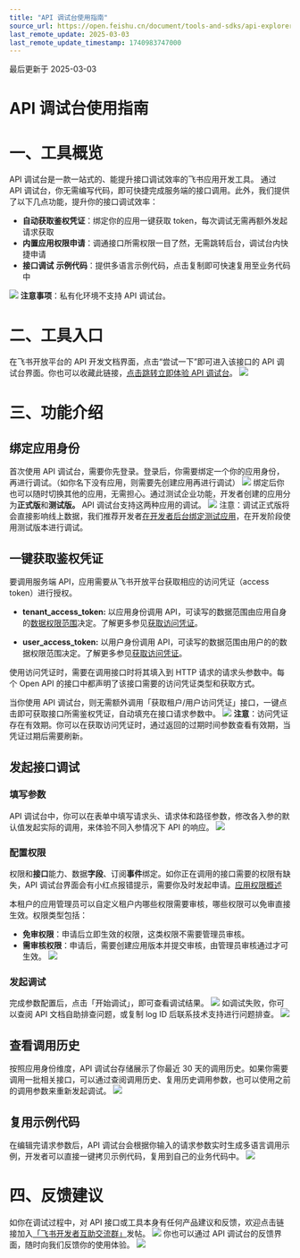 ```yaml
---
title: "API 调试台使用指南"
source_url: https://open.feishu.cn/document/tools-and-sdks/api-explorer-guide
last_remote_update: 2025-03-03
last_remote_update_timestamp: 1740983747000
---
```

最后更新于 2025-03-03

# API 调试台使用指南

# 一、工具概览

API 调试台是一款一站式的、能提升接口调试效率的飞书应用开发工具。
通过 API 调试台，你无需编写代码，即可快捷完成服务端的接口调用。此外，我们提供了以下几点功能，提升你的接口调试效率：
- **自动获取鉴权凭证**：绑定你的应用一键获取 token，每次调试无需再额外发起请求获取
- **内置应用权限申请**：调通接口所需权限一目了然，无需跳转后台，调试台内快捷申请
- **接口调试** **示例代码**：提供多语言示例代码，点击复制即可快速复用至业务代码中

![](https://sf3-cn.feishucdn.com/obj/open-platform-opendoc/96ea605deef8b9d4ac3111b86a3e4b68_wTC28DeYWs.gif?height=510&lazyload=true&width=1100)
**注意事项**：私有化环境不支持 API 调试台。

# 二、工具入口

在飞书开放平台的 API 开发文档界面，点击“尝试一下”即可进入该接口的 API 调试台界面。你也可以收藏此链接，[点击跳转立即体验 API 调试台](https://open.feishu.cn/api-explorer?from=guide)。
![](https://sf3-cn.feishucdn.com/obj/open-platform-opendoc/5f8ca088a703b932b0145e1ef573e997_qCyqw6ihpg.png?height=1066&lazyload=true&width=1766)

# 三、功能介绍

## 绑定应用身份

首次使用 API 调试台，需要你先登录。登录后，你需要绑定一个你的应用身份，再进行调试。（如你名下没有应用，则需要先创建应用再进行调试）
![](https://sf3-cn.feishucdn.com/obj/open-platform-opendoc/701b9ca24aeac454f8354d05fea6e1fd_kqu6Wrk0Ko.png?height=880&lazyload=true&width=1944)
绑定后你也可以随时切换其他的应用，无需担心。通过测试企业功能，开发者创建的应用分为**正式版**和**测试版。** API 调试台支持这两种应用的调试。
![](https://sf3-cn.feishucdn.com/obj/open-platform-opendoc/bb57b6c9bc8f9c04a8e50b1cd84ce348_SKlmV2kcGI.png?height=980&lazyload=true&width=1576)
注意：调试正式版将会直接影响线上数据，我们推荐开发者[在开发者后台绑定测试应用](https://open.feishu.cn/document/home/introduction-to-custom-app-development/testing-enterprise-and-personnel-functions)，在开发阶段使用测试版本进行调试。

## 一键获取鉴权凭证

要调用服务端 API，应用需要从飞书开放平台获取相应的访问凭证（access token）进行授权。

- **tenant_access_token:** 以应用身份调用 API，可读写的数据范围由应用自身的[数据权限范围](https://open.feishu.cn/document/home/introduction-to-scope-and-authorization/configure-app-data-permissions)决定。了解更多参见[获取访问凭证](https://open.feishu.cn/document/ukTMukTMukTM/uMTNz4yM1MjLzUzM)。

- **user_access_token:** 以用户身份调用 API，可读写的数据范围由用户的的数据权限范围决定。了解更多参见[获取访问凭证](https://open.feishu.cn/document/ukTMukTMukTM/uMTNz4yM1MjLzUzM)。

使用访问凭证时，需要在调用接口时将其填入到 HTTP 请求的请求头参数中。每个 Open API 的接口中都声明了该接口需要的访问凭证类型和获取方式。

当你使用 API 调试台，则无需额外调用「获取租户/用户访问凭证」接口，一键点击即可获取接口所需鉴权凭证，自动填充在接口请求参数中。
![](https://sf3-cn.feishucdn.com/obj/open-platform-opendoc/5f32eef967f1fae88fa4f7af9105888c_R79XXbi7UT.png?height=674&lazyload=true&width=1878)
**注意**：访问凭证存在有效期。你可以在获取访问凭证时，通过返回的过期时间参数查看有效期，当凭证过期后需要刷新。

## 发起接口调试

### 填写参数

API 调试台中，你可以在表单中填写请求头、请求体和路径参数，修改各入参的默认值发起实际的调用，来体验不同入参情况下 API 的响应。
![](https://sf3-cn.feishucdn.com/obj/open-platform-opendoc/a5675bcaca532c1785b90b424a0335a8_lf2SKuxxAJ.png?height=914&lazyload=true&width=2846)

### 配置权限

权限和**接口**能力、数据**字段**、订阅**事件**绑定。如你正在调用的接口需要的权限有缺失，API 调试台界面会有小红点报错提示，需要你及时发起申请。[应用权限概述](https://open.feishu.cn/document/ukTMukTMukTM/uQjN3QjL0YzN04CN2cDN)

本租户的应用管理员可以自定义租户内哪些权限需要审核，哪些权限可以免审直接生效。权限类型包括：
- **免审权限**：申请后立即生效的权限，这类权限不需要管理员审核。
- **需审核权限**：申请后，需要创建应用版本并提交审核，由管理员审核通过才可生效。
![](https://sf3-cn.feishucdn.com/obj/open-platform-opendoc/fe10e4de35b63e9970e466c3237c62cc_oJxU7Rnq7Q.png?height=808&lazyload=true&width=2842)

### 发起调试

完成参数配置后，点击「开始调试」，即可查看调试结果。
![](https://sf3-cn.feishucdn.com/obj/open-platform-opendoc/12d12ee29156c13d992c4c1a7638f4ee_hbvrkvs3MB.png?height=1048&lazyload=true&width=2716)
如调试失败，你可以查阅 API 文档自助排查问题，或复制 log ID 后联系技术支持进行问题排查。
![](https://sf3-cn.feishucdn.com/obj/open-platform-opendoc/029430f7682a3e9baccff6b4c0af9b9d_hD1OeDbfTj.png?height=812&lazyload=true&width=2064)

## 查看调用历史

按照应用身份维度，API 调试台存储展示了你最近 30 天的调用历史。如果你需要调用一批相关接口，可以通过查阅调用历史、复用历史调用参数，也可以使用之前的调用参数来重新发起调试。
![](https://sf3-cn.feishucdn.com/obj/open-platform-opendoc/2700857cfb8e79a5c4687c3b46df4728_Ps0361ZCc1.png?height=1868&lazyload=true&width=3360)

## 复用示例代码

在编辑完请求参数后，API 调试台会根据你输入的请求参数实时生成多语言调用示例，开发者可以直接一键拷贝示例代码，复用到自己的业务代码中。
![](https://sf3-cn.feishucdn.com/obj/open-platform-opendoc/c7304c81ca4591e54dd12b3b051abcd9_J4a3nUrwDQ.png?height=792&lazyload=true&width=2230)

# 四、反馈建议

如你在调试过程中，对 API 接口或工具本身有任何产品建议和反馈，欢迎点击链接加入[「飞书开发者互助交流群」](https://applink.feishu.cn/client/chat/chatter/add_by_link?link_token=759h4ba1-2893-439f-9be9-502724582e76)发帖。
![](https://sf3-cn.feishucdn.com/obj/open-platform-opendoc/3f3b7d4e0f89422b39232eee6e107bf0_Qk5UFqfTDw.png?height=380&lazyload=true&width=1440)
你也可以通过 API 调试台的反馈界面，随时向我们反馈你的使用体验。
![](https://sf3-cn.feishucdn.com/obj/open-platform-opendoc/73c69ae9f11198d2c8f7a4a5127da54c_KOHu0tVlvi.png?height=1022&lazyload=true&width=1568)
